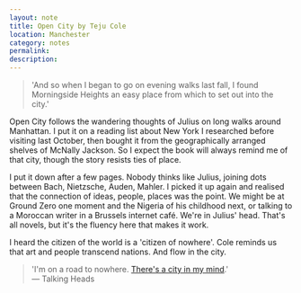 ```yaml
---
layout: note
title: Open City by Teju Cole
location: Manchester
category: notes
permalink: 
description:
---
```


> 'And so when I began to go on evening walks last fall, I found Morningside
> Heights an easy place from which to set out into the city.'


Open City follows the wandering thoughts of Julius on long walks around
Manhattan. I put it on a reading list about New York I researched before
visiting last October, then bought it from the geographically arranged shelves
of McNally Jackson. So I expect the book will always remind me of that city,
though the story resists ties of place.

I put it down after a few pages. Nobody thinks like Julius, joining dots between
Bach, Nietzsche, Auden, Mahler. I picked it up again and realised that the
connection of ideas, people, places was the point. We might be at Ground Zero
one moment and the Nigeria of his childhood next, or talking to a Moroccan
writer in a Brussels internet café. We're in Julius' head. That's all novels,
but it's the fluency here that makes it work.

I heard the citizen of the world is a 'citizen of nowhere'. Cole reminds
us that art and people transcend nations. And flow in the city.

> 'I'm on a road to nowhere. [There's a city in my mind][1].'
> &mdash;&nbsp;Talking&nbsp;Heads

[1]: https://www.youtube.com/watch?v=AWtCittJyr0